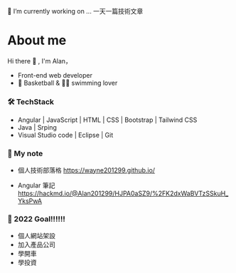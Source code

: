 🔭 I’m currently working on ... 一天一篇技術文章
# About me
Hi there 👋 , I'm Alan，
* Front-end web developer
* 🏀 Basketball & 🏊‍♂️ swimming lover

### 🛠 TechStack
* Angular | JavaScript | HTML | CSS | Bootstrap | Tailwind CSS
* Java | Srping
* Visual Studio code | Eclipse | Git

### 📔 My note

* 個人技術部落格 https://wayne201299.github.io/

* Angular 筆記 https://hackmd.io/@Alan201299/HJPA0aSZ9/%2FK2dxWaBVTzSSkuH_YksPwA

### 🥅 2022 Goal!!!!!!
* 個人網站架設
* 加入產品公司
* 學開車
* 學投資

<!--
**wayne201299/wayne201299** is a ✨ _special_ ✨ repository because its `README.md` (this file) appears on your GitHub profile.

Here are some ideas to get you started:

- 
- 🌱 I’m currently learning ...
- 👯 I’m looking to collaborate on ...
- 🤔 I’m looking for help with ...
- 💬 Ask me about ...
- 📫 How to reach me: ...
- 😄 Pronouns: ...
- ⚡ Fun fact: ...
-->
